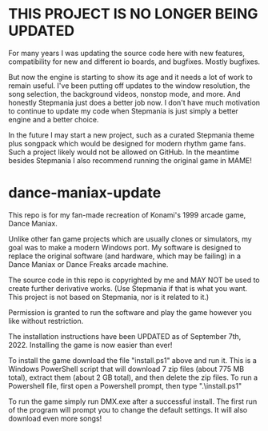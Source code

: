 # THIS PROJECT IS NO LONGER BEING UPDATED
For many years I was updating the source code here with new features, compatibility
for new and different io boards, and bugfixes. Mostly bugfixes.

But now the engine is starting to show its age and it needs a lot of work to remain
useful. I've been putting off updates to the window resolution, the song selection,
the background videos, nonstop mode, and more. And honestly Stepmania just does a
better job now. I don't have much motivation to continue to update my code when
Stepmania is just simply a better engine and a better choice.

In the future I may start a new project, such as a curated Stepmania theme plus
songpack which would be designed for modern rhythm game fans. Such a project likely
would not be allowed on GitHub. In the meantime besides Stepmania I also recommend
running the original game in MAME!

# dance-maniax-update
This repo is for my fan-made recreation of Konami's 1999 arcade game, Dance Maniax.

Unlike other fan game projects which are usually clones or simulators, my goal
was to make a modern Windows port. My software is designed to replace the
original software (and hardware, which may be failing) in a Dance Maniax or
Dance Freaks arcade machine.

The source code in this repo is copyrighted by me and MAY NOT be used to create
further derivative works. (Use Stepmania if that is what you want. This project
is not based on Stepmania, nor is it related to it.)

Permission is granted to run the software and play the game however you like
without restriction.

The installation instructions have been UPDATED as of September 7th, 2022.
Installing the game is now easier than ever!

To install the game download the file "install.ps1" above and run it. This is a
Windows PowerShell script that will download 7 zip files (about 775 MB total),
extract them (about 2 GB total), and then delete the zip files. To run a
Powershell file, first open a Powershell prompt, then type ".\install.ps1"

To run the game simply run DMX.exe after a successful install. The first run of
the program will prompt you to change the default settings.
It will also download even more songs!
